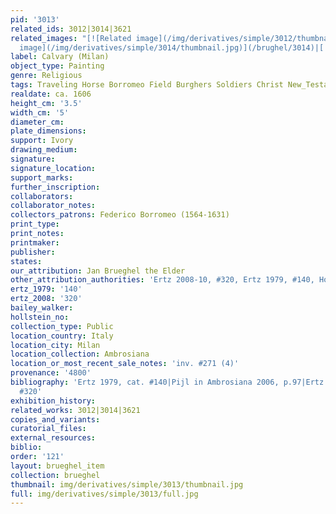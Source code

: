 ```yaml
---
pid: '3013'
related_ids: 3012|3014|3621
related_images: "[![Related image](/img/derivatives/simple/3012/thumbnail.jpg)](/brughel/3012)|[![Related
  image](/img/derivatives/simple/3014/thumbnail.jpg)](/brughel/3014)|[![Related image](/img/derivatives/simple/3621/thumbnail.jpg)](/brughel/3621)"
label: Calvary (Milan)
object_type: Painting
genre: Religious
tags: Traveling Horse Borromeo Field Burghers Soldiers Christ New_Testament
realdate: ca. 1606
height_cm: '3.5'
width_cm: '5'
diameter_cm: 
plate_dimensions: 
support: Ivory
drawing_medium: 
signature: 
signature_location: 
support_marks: 
further_inscription: 
collaborators: 
collaborator_notes: 
collectors_patrons: Federico Borromeo (1564-1631)
print_type: 
print_notes: 
printmaker: 
publisher: 
states: 
our_attribution: Jan Brueghel the Elder
other_attribution_authorities: 'Ertz 2008-10, #320, Ertz 1979, #140, Honig database'
ertz_1979: '140'
ertz_2008: '320'
bailey_walker: 
hollstein_no: 
collection_type: Public
location_country: Italy
location_city: Milan
location_collection: Ambrosiana
location_or_most_recent_sale_notes: 'inv. #271 (4)'
provenance: '4800'
bibliography: 'Ertz 1979, cat. #140|Pijl in Ambrosiana 2006, p.97|Ertz 2008-10, cat.
  #320'
exhibition_history: 
related_works: 3012|3014|3621
copies_and_variants: 
curatorial_files: 
external_resources: 
biblio: 
order: '121'
layout: brueghel_item
collection: brueghel
thumbnail: img/derivatives/simple/3013/thumbnail.jpg
full: img/derivatives/simple/3013/full.jpg
---
```

